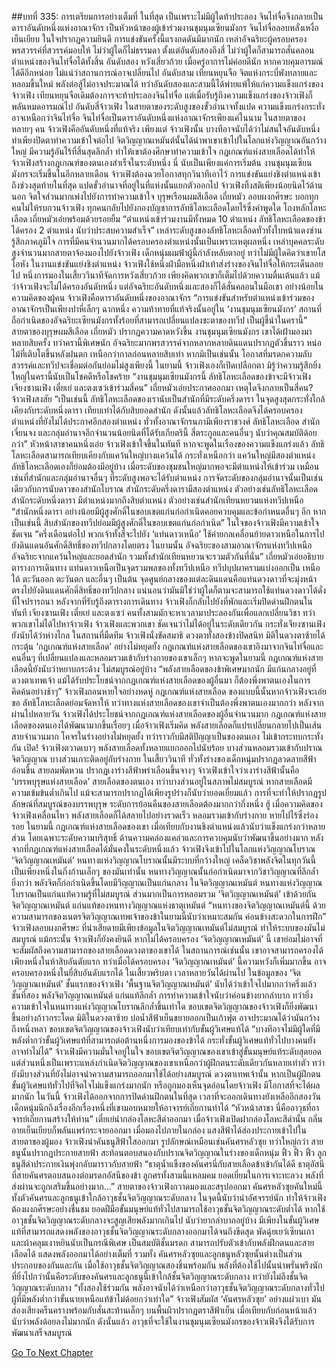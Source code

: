 ##บทที่ 335: การเตรียมการอย่างเต็มที่
ในที่สุด เป็นเพราะไม่มีผู้ใดท้าประลอง จินไท่จื่อจึงกลายเป็นดาราอันดับหนึ่งแห่งอาณาจักร เป็นหัวหน้าของผู้เข้าร่วมงานชุมนุมเซียนมังกร
จินไท่จื่อลอบหลั่งเหงื่อเย็นเยียบ ในใจปรากฏความยินดี
การแข่งขันครั้งนี้แรงกดดันมีมากนัก เหล่าอัจฉริยะผู้ครอบครองพรสวรรค์ที่สวรรค์มอบให้ ไม่ว่าผู้ใดก็ไม่ธรรมดา
ตั้งแต่อันดับสองถึงสี่ ไม่ว่าผู้ใดก็สามารถสั่นคลอนตำแหน่งของจินไท่จื่อได้ทั้งสิ้น
อันดับสอง หวังเสี่ยวก้วย เมื่อครู่อาการไม่ค่อยดีนัก หากควบคุมอารมณ์ได้ดีอีกหน่อย ไม่แน่ว่าสถานการณ์อาจเปลี่ยนไป
อันดับสาม เทียนหยุนจือ จิตแห่งกระบี่พังทลายและหลอมขึ้นใหม่ พลังต่อสู้ไม่อาจประมาณได้
ทว่าอันดับสองและสามนี้ได้พ่ายแพ้ให้แก่ความแข็งแกร่งของจ้าวเฟิง
เทียนหยุนจือเดิมต้องการจะท้าประลองจินไท่จื่อ แต่เมื่อรับรู้ถึงความแข็งแกร่งของจ้าวเฟิงก็พลันหมดอารมณ์ไป
อันดับสี่จ้าวเฟิง ในสายตาของระดับสูงของขั้วอำนาจทั้งแปด ความแข็งแกร่งกระทั่งอาจเหนือกว่าจินไท่จื่อ
จินไท่จื่อเป็นดาราอันดับหนึ่งแห่งอาณาจักรเพียงแค่ในนาม
ในสายตาของหลายๆ คน จ้าวเฟิงคืออันดับหนึ่งที่แท้จริง
เพียงแต่
จ้าวเฟิงนั้น บางทีอาจนับได้ว่าไม่สนใจอันดับหนึ่ง ทำเพียงปิดตาทำความเข้าใจต่อไป
จิตวิญญาณเหมันต์นั้นได้นำพาเขาเข้าไปในโลกแห่งวิญญาณอันกว้างใหญ่ มีความรู้อันไร้ที่สิ้นสุดลึกล้ำ ทำให้เขาต้องศึกษาทำความเข้าใจ
กฎเกณฑ์แห่งสายเลือดได้ทำให้จ้าวเฟิงสร้างกฎเกณฑ์ของตนเองสำเร็จในระดับหนึ่ง นี่ นับเป็นเพียงแค่การเริ่มต้น
งานชุมนุมเซียนมังกรจะเริ่มขึ้นในอีกหลายเดือน จ้าวเฟิงต้องฉวยโอกาสทุกวินาทีเอาไว้
การแข่งขันแย่งชิงตำแหน่งเข้าถึงช่วงสุดท้ายในที่สุด
แปดขั้วอำนาจที่อยู่ในที่แห่งนั้นแยกตัวออกไป
จ้าวเฟิงทิ้งสติเพียงน้อยนิดไว้ด้านนอก จิตใจส่วนมากเพ่งไปยังการทำความเข้าใจ
บุรุษเรือนผมสีเลือด เถี่ยหมัว ลอบผงกศีรษะ บอกทุกคนไม่ให้รบกวนจ้าวเฟิง
ทุกคนกลับไปยังกองบัญชาการลัทธิโลหะเลือดโดยไร้ซึ่งคำพูดใด
โถงหลักโลหะเลือด
เถี่ยหมัวเอ่ยพร้อมด้วยรอยยิ้ม “ตำแหน่งเข้าร่วมงานมีทั้งหมด 10 ตำแหน่ง ลัทธิโลหะเลือดของข้าได้ครอง 2 ตำแหน่ง นับว่าประสบความสำเร็จ”
เหล่าระดับสูงของลัทธิโลหะเลือดทั่วทั้งใบหน้าแดงซ่าน รู้สึกภาคภูมิใจ
การที่มีคนจำนวนมากได้ครอบครองตำแหน่งนั้นเป็นเพราะเหตุผลหนึ่ง
เหล่าบุคคลระดับสูงจำนวนมากสายตาจ้องมองไปยังจ้าวเฟิง
เด็กหนุ่มผมฟ้าผู้นี้กำลังหลับตาอยู่ ทว่าไม่มีผู้ใดคิดว่าเขายโสโอหัง
ในงานแข่งขันแย่งชิงตำแหน่ง จ้าวเฟิงใช้หนึ่งฝ่ามือหนึ่งฝ่าเท้าส่งร่างของจินไท่จื่อให้กระเด็นลอยไป หนึ่งการมองในเสี้ยววินาทีจัดการหวังเสี่ยวก้วย เพียงคิดพวกเขาก็เต็มไปด้วยความตื่นเต้นแล้ว
แม้ว่าจ้าวเฟิงจะไม่ได้ครองอันดับหนึ่ง แต่อัจฉริยะอันดับหนึ่งและสองก็ได้สั่นคลอนในมือเขา
อย่างน้อยในความคิดของผู้คน จ้าวเฟิงคือดาราอันดับหนึ่งของอาณาจักร
“การแข่งขันสำหรับตำแหน่งเข้าร่วมของอาณาจักรเป็นเพียงปาหี่เล็กๆ ฉากหนึ่ง ความท้าทายที่แท้จริงนั้นอยู่ใน ‘งานชุมนุมเซียนมังกร’ สถานที่ถือกำเนิดของอัจฉริยะเซียนมังกรทั้งร้อยที่สามารถเปลี่ยนแปลงชะตาของทวีป เป็นผู้ชี้นำในครานี้”
สายตาของบุรุษผมสีเลือด เถี่ยหมัว ปรากฏความคาดหวังขึ้น
งานชุมนุมเซียนมังกร เขาได้เฝ้ามองมาหลายสิบครั้ง
ทว่าครานี้พิเศษนัก อัจฉริยะมากพรสวรรค์จากหลากหลายดินแดนปรากฏตัวขึ้นราว หน่อไม้ที่เติบโตขึ้นหลังฝนตก เหนือกว่ากาลก่อนหลายสิบเท่า
หากมิเป็นเช่นนั้น โอกาสที่มรดกความลับสวรรค์และทวีปจะเชื่อมต่อกันย่อมไม่สูงเพียงนี้
ในยามนี้
จ้าวเฟิงเองก็เปิดเปลือกตา มิรู้ว่าความรู้สึกยิ่งใหญ่ในครานี้นับเป็นโชคดีหรือโชคร้าย
“งานชุมนุมเซียนมังกรนี้ ลัทธิโลหะเลือดของข้าจะมีจ้าวเฟิง เจียงซานเฟิง เตี๋ยเย่ และตงเซว่เข้าร่วมสี่คน”
เถี่ยหมัวเอ่ยประกาศออกมา
เหตุใดจึงกลายเป็นสี่คน?
จ้าวเฟิงสงสัย
“เป็นเช่นนี้ ลัทธิโลหะเลือดของเรานับเป็นสำนักที่มีระดับครึ่งดารา ในจุดสูงสุดกระทั่งใกล้เคียงกับระดับหนึ่งดารา เทียบเท่าได้กับสิบยอดสำนัก ดังนั้นแล้วลัทธิโลหะเลือดจึงได้ครอบครองตำแหน่งที่ยังไม่ได้ประกาศอีกสองตำแหน่ง ทั่วทั้งอาณาจักรนภามีเพียงราชวงศ์ ลัทธิโลหะเลือด สำนักเจี่ยนจง และกลุ่มอำนาจอีกจำนวนน้อยนิดที่ได้รับเกียตรินี้ สี่ตระกูลและคนอื่นๆ นับว่าคุณสมบัติด้อยกว่า”
หัวหน้าสาขาคนหนึ่งเอ่ย
จ้าวเฟิงเข้าใจขึ้นในทันที
หากจะพูดในเรื่องของความแข็งแกร่งแล้ว ลัทธิโลหะเลือดสามารถเทียบเคียงกับแคว้นใหญ่บางแคว้นได้ กระทั่งเหนือกว่า
แคว้นใหญ่มีสองตำแหน่ง ลัทธิโลหะเลือดเองก็ย่อมต้องมีอยู่บ้าง
เมื่อระดับของชุมชนใหญ่มากพอจะมีตำแหน่งให้เข้าร่วม
เหมือนเช่นที่สำนักและกลุ่มอำนาจอื่นๆ ที่ระดับสูงพอจะได้รับตำแหน่ง
การจัดระดับของกลุ่มอำนาจนั้นเป็นเช่นเดียวกับการนับดาวของสำนักโบราณ
สำนักระดับครึ่งดารามีสองตำแหน่ง ตัวอย่างเช่นลัทธิโลหะเลือด
สำนักระดับหนึ่งดารา มีตำแหน่งมากถึงสิบตำแหน่ง ตัวอย่างเช่นสำนักเทียนหยวนแห่งทวีปเหนือ
“สำนักหนึ่งดารา อย่างน้อยมีผู้สูงศักดิ์ในขอบเขตแก่นก่อกำเนิดคอยควบคุมและข้อกำหนดอื่นๆ อีก หากเป็นเช่นนี้ สิบสำนักของทวีปย่อมมีผู้สูงศักดิ์ในขอบเขตแก่นก่อกำเนิด”
ในใจของจ้าวเฟิงมีความเข้าใจชัดเจน
“ครึ่งเดือนต่อไป พวกเจ้าทั้งสี่จะไปยัง ‘แท่นดาวเหนือ’ ใช้ค่ายกลเคลื่อนย้ายดาวเหนือในการไปยังดินแดนอันศักดิ์สิทธิ์ของทวีปกลางโดยตรง ในยามนั้น อัจฉริยะของสามอาณาจักรแห่งทวีปเหนือ อัจฉริยะจากแคว้นใหญ่และยอดสำนัก รวมทั้งสำนักเทียนหยวนจะรวมตัวกันที่นั่น”
เถี่ยหมัวเอ่ยอธิบายตารางการเดินทาง
แท่นดาวเหนือเป็นจุดรวมพลของทั้งทวีปเหนือ
ทวีปบุปผาครามแบ่งออกเป็น เหนือ ใต้ ตะวันออก ตะวันตก และอื่นๆ เป็นต้น
จุดศูนย์กลางของแต่ละดินแดนคือแท่นดวงดาวที่จะมุ่งหน้าตรงไปยังดินแดนศักดิ์สิทธิ์ของทวีปกลาง
แน่นอนว่ามันมิใช่ว่าผู้ใดก็ตามจะสามารถใช้แท่นดวงดาวได้ดั่งที่ใจปรารถนา
หลังจากที่รับรู้ถึงตารางการเดินทาง จ้าวเฟิงก็กลับไปยังที่พักและเริ่มปิดด่านฝึกตนในทันที
เจียงซานเฟิง เตี๋ยเย่ และตงเซว่ คนทั้งสามมักจะหาเวลามาประลองกันเพื่อแลกเปลี่ยนวิชา
ทว่าพวกเขาไม่ได้ไปหาจ้าวเฟิง
จ้าวเฟิงและพวกเขา ชัดเจนว่าไม่ได้อยู่ในระดับเดียวกัน
กระทั่งเจียงซานเฟิงยังนับได้ว่าห่างไกล
ในสถานที่มืดทึม
จ้าวเฟิงนั่งขัดสมาธิ ดวงตาทั้งสองข้างปิดสนิท มิติในดวงตาซ้ายได้กระตุ้น ‘กฎเกณฑ์แห่งสายเลือด’ อย่างไม่หยุดยั้ง
กฎเกณฑ์แห่งสายเลือดของเขาอิงมาจากจินไท่จื่อและคนอื่นๆ ที่เปลี่ยนแปลงและหลอมรวมเข้ากับร่างกายของเขาเล็กๆ
หากจะพูดในยามนี้ กฎเกณฑ์แห่งสายเลือดนี้ยังนับว่าหยาบกระด้าง ไม่สมบูรณ์อยู่บ้าง
“พลังสายเลือดของข้าพิเศษมากนัก มีแก่นกลางอยู่ที่ดวงตาเทพเจ้า แม้ได้รับประโยชน์จากกฎเกณฑ์แห่งสายเลือดของผู้อื่นมา ก็ต้องพึ่งพาตนเองในการคิดค้นอย่างช้าๆ”
จ้าวเฟิงถอนหายใจอย่างหดหู่
กฎเกณฑ์แห่งสายเลือด ของแบบนี้นั้นหากจ้าวเฟิงจะเอ่ยขอ ลัทธิโลหะเลือดย่อมจัดหาให้
ทว่าทางแห่งสายเลือดของเขาจำเป็นต้องพึ่งพาตนเองมากกว่า
หลังจากผ่านไปหลายวัน
จ้าวเฟิงได้ประโยชน์จากกฎเกณฑ์แห่งสายเลือดของผู้อื่นจำนวนมาก กฎเกณฑ์แห่งสายเลือดของตนเองได้พัฒนามากขึ้นเรื่อยๆ
เมื่อจ้าวเฟิงเริ่มคิด พลังสายเลือดก็แปรเปลี่ยนกลายไปเป็นเส้นสายจำนวนมาก โคจรในร่างอย่างไม่หยุดยั้ง ทว่าราวกับมีสติปัญญาเป็นของตนเอง ไม่เข้ากระทบกระทั่งกัน
เปิด!
จ้าวเฟิงตวาดเบาๆ พลังสายเลือดทั้งหลายแยกออกไปนับร้อย บางส่วนหลอมรวมเข้ากับปราณจิตวิญญาณ บางส่วนเกาะติดอยู่กับร่างกาย
ในเสี้ยววินาที
ทั่วทั้งร่างของเด็กหนุ่มปรากฏลวดลายสีฟ้าอ่อนขึ้น สายลมพัดหวน ปรากฏเงาร่างสีฟ้าพร่าเลือนขึ้นจางๆ
จ้าวเฟิงเข้าใจว่าเงาร่างสีฟ้านั้นคือ ‘บรรพบุรุษแห่งสายเลือด’ สายเลือดของตนเอง  ทว่าบางส่วนอยู่ในสภาพไม่สมบูรณ์
หากสายเลือดมีความเข้มข้นต่ำเกินไป แม้จะสามารถปรากฏได้เพียงรูปร่างก็นับว่ายอดเยี่ยมแล้ว
การที่จะทำให้ปรากฏรูปลักษณ์ที่สมบูรณ์ของบรรพบุรุษ ระดับการย้อนคืนของสายเลือดต้องมากกว่ากึ่งหนึ่ง
ฮู้
เมื่อความคิดของจ้าวเฟิงเคลื่อนไหว พลังสายเลือดก็ได้สลายไปอย่างรวดเร็ว หลอมรวมเข้ากับร่างกาย หายไปไร้ซึ่งร่องรอย
ในยามนี้ กฎเกณฑ์แห่งสายเลือดของเขา เมื่อเทียบกับงานชิงตำแหน่งแล้วนับว่าแข็งแกร่งกว่าหลายส่วน โดยเฉพาะระดับความบริสุทธิ์ ด้านความคล่องแคล่วและการควบคุมนับว่าพัฒนาขึ้นอย่างมาก
หลังจากที่กฎเกณฑ์แห่งสายเลือดได้มั่นคงในระดับหนึ่งแล้ว จ้าวเฟิงจึงเข้าไปในโลกแห่งวิญญาณโบราณ ‘จิตวิญญาณเหมันต์’
หนทางแห่งวิญญาณโบราณนั้นมีระบบที่กว้างใหญ่ เคล็ดวิชาพลังจิตในทุกวันนี้เป็นเพียงหนึ่งในกิ่งก้านเล็กๆ ของมันเท่านั้น
หนทางวิญญาณนั้นก่อกำเนิดมาจากวิชาวิญญาณที่ลึกล้ำยิ่งกว่า
พลังจิตก็ก่อกำเนิดขึ้นโดยมีวิญญาณเป็นแก่นกลาง
ในจิตวิญญาณเหมันต์ หนทางแห่งวิญญาณโบราณเป็นแก่นแท้ความรู้ที่ไม่สมบูรณ์ ส่วนมากเป็นการหลอมรวม ‘จิตวิญญาณเหมันต์’ เข้าด้วยกัน
จิตวิญญาณเหมันต์ แก่นแท้ของหนทางวิญญาณแห่งธาตุเหมันต์
“หนทางของจิตวิญญาณเหมันต์นี้ ด้วยความสามารถของเนตรจิตวิญญาณเทพเจ้าของข้าในยามนี้นับว่าเหมาะสมกัน ค่อนข้างสะดวกในการฝึก”
จ้าวเฟิงลอบผงกศีรษะ
ที่น่าเสียดายมีเพียงข้อมูลในจิตวิญญาณเหมันต์ไม่สมบูรณ์ ทำให้ระบบของมันไม่สมบูรณ์
แม้กระนั้น จ้าวเฟิงก็ยังคงยินดี
หากไม่ได้ครอบครอง ‘จิตวิญญาณเหมันต์’ นี้ เขาย่อมไม่อาจที่จะสัมผัสถึงความสามารถของสายเลือดดวงตาของเขาได้
ในสถานการณ์เช่นนั้น เขาอาจสามารถครองได้เพียงหนึ่งในห้าสิบอันดับแรก
ทว่าเมื่อได้ครอบครอง ‘จิตวิญญาณเหมันต์’ นี้ความหวังก็เพิ่มมากขึ้น อาจครอบครองหนึ่งในยี่สิบอันดับแรกได้
ในเสี้ยวพริบตา เวลาหลายวันได้ผ่านไป
ในข้อมูลของ ‘จิตวิญญาณเหมันต์’ ชั้นแรกของจ้าวเฟิง ‘พื้นฐานจิตวิญญาณเหมันต์’ นับได้ว่าเข้าใจไปมากกว่าครึ่งแล้ว
ชั้นที่สอง พลังจิตวิญญาณเหมันต์ แก่นแท้ลึกล้ำ การทำความเข้าใจนับว่าค่อนข้างยากลำบาก
ทว่ายิ่งความเข้าใจในหนทางแห่งวิญญาณโบราณลึกล้ำขึ้นเท่าใด ขอบเขตจิตวิญญาณของจ้าวเฟิงก็ยิ่งพัฒนาขึ้นอย่างก้าวกระโดด
มิติในดวงตาซ้าย
บ่อน้ำสีฟ้าเย็นขยายออกเป็นเก้าฟุต
อาจประมาณได้ว่ามันกว้างถึงหนึ่งหลา ขอบเขตจิตวิญญาณของจ้าวเฟิงนับว่าเทียบเท่ากับขั้นผู้วิเศษแท้ได้
“บางทีอาจไม่มีผู้ใดที่มีพลังต่ำกว่าขั้นผู้วิเศษแท้ที่สามารถต่อต้านหนึ่งการมองของข้าได้ กระทั่งขั้นผู้วิเศษแท้ทั่วไปบางคนยังอาจทำไม่ได้”
จ้าวเฟิงมีความมั่นใจอยู่ในใจ
ขอบเขตจิตวิญญาณของเขาเข้าสู่ขั้นมนุษย์แท้ระดับสุดยอด
แต่ส่วนหนึ่งเป็นเพราะแหล่งกำเนิดจิตวิญญาณของเขาเหนือกว่าผู้ฝึกตนระดับเดียวกันหลายเท่าตัว ทว่ายังมีบางส่วนที่ยังไม่อาจนำความสามารถออกมาใช้ได้อย่างสมบูรณ์
ดวงตาเทพเจ้านั้น หากเป็นผู้ฝึกตนขั้นผู้วิเศษแท้ทั่วไปที่จิตใจไม่แข็งแกร่งมากนัก หรือถูกมองเห็นจุดอ่อนโดยจ้าวเฟิง มีโอกาสที่จะได้ผลมากนัก
ในวันนี้
จ้าวเฟิงได้ออกจากการปิดด่านฝึกตนในที่สุด
เวลาที่จะออกเดินทางยังเหลืออีกสองวัน
เด็กหนุ่มนึกถึงเรื่องอีกเรื่องหนึ่งที่เขามอบหมายให้อาจารย์เถี่ยกานทำได้
“หัวหน้าสาขา นี่คืออาวุธที่อาจารย์เถี่ยกานสร้างให้ท่าน”
เตี๋ยเย่นำกล่องโลหะสีดำออกมา
เมื่อจ้าวเฟิงเปิดฝากล่องโลหะสีดำนั้น กลิ่นอายเย็นเยียบก็พลันแพร่กระจายออกมา
เมื่อมองไปภายในกล่อง แสงสีฟ้าได้ส่องประกายเข้าไปในสายตาของผู้มอง
จ้าวเฟิงนำคันธนูสีฟ้าใสออกมา รูปลักษณ์เหมือนเช่นคันศรหลัวซุย ทว่าใหญ่กว่า
สายธนูนั้นปรากฏประกายสายฟ้า สะท้อนตอบสนองกับปราณจิตวิญญาณในร่างของเด็กหนุ่ม
ฟิ้ว ฟิ้ว ฟิ้ว
ลูกธนูสีดำประกายเงินพุ่งกลับมาราวกับสายฟ้า
“ธาตุน้ำแข็งของคันศรนี่กับสายเลือดข้าเข้ากันได้ดี ธาตุอัสนีที่สายคันศรตอบสนองต่อมรดกอัสนีของข้า ลูกศรทั้งสามนี้แหลมคม ยอดเยี่ยมในการเจาะทะลวง พลังที่ส่งผ่านจะถูกเสริมขึ้นอย่างมาก...”
สายตาของจ้าวเฟิงกวาดมองและสรุปออกมา
คันศรหลัวซุยคันใหม่นี้ ทั้งตัวคันศรและลูกธนูเข้าใกล้อาวุธชั้นจิตวิญญาณระดับกลาง
ในจุดนี้นับว่าน่าอัศจรรย์นัก ทำให้จ้าวเฟิงต้องผงกศีรษะอย่างชื่นชม
ยอดฝีมือขั้นมนุษย์แท้ทั่วไปสามารถใช้อาวุธชั้นจิตวิญญาณระดับต่ำได้ หากใช้อาวุธชั้นจิตวิญญาณระดับกลางจะสูญเสียพลังมากเกินไป นับว่ายากลำบากอยู่บ้าง
มีเพียงในขั้นผู้วิเศษแท้ที่สามารถแสดงพลังของอาวุธชั้นจิตวิญญาณระดับกลางออกมาได้จนถึงขีดสุด
พัดฉุ่ยเยว่เซียนเถาและผ้าคลุมเงาหยินนับเป็นกรณีพิเศษ เป็นสมบัติชั้นมรดก สามารถปรับตัวเข้ากับพลังฝึกตนและสายเลือดได้ แสดงพลังออกมาได้อย่างเต็มที่
รวมทั้ง
คันศรหลัวซุยและลูกธนูหลัวซุยนั้นต่างเป็นส่วนประกอบของกันและกัน
เมื่อใช้อาวุธชั้นจิตวิญญาณสองชิ้นพร้อมกัน พลังที่ต้องใช้ไปนั้นน่าพรั่นพรึงนัก
ที่ยิ่งไปกว่านั้นคือระดับของคันศรและลูกธนูนี้เข้าใกล้ชั้นจิตวิญญาณระดับกลาง ทว่ายังไม่ถึงชั้นจิตวิญญาณระดับกลาง
“ทั้งสองใช้ร่วมกัน พลังอาจนับได้ว่าเหนือกว่าอาวุธชั้นจิตวิญญาณระดับกลางทั่วไป ผู้ที่มีพลังต่ำกว่าขั้นนายเหนือแท้ข้าไม่ด้อยกว่าเท่าใด”
จ้าวเฟิงสัมผัส ‘คันศรหลัวซุย’ อย่างแผ่วเบา มันส่องเสียงครืนครางพร้อมกับสั่นสะท้านเล็กๆ บนพื้นผิวปรากฏตราสีฟ้าเย็น เมื่อเทียบกับก่อนหน้าแล้วนับว่าพลังด้อยลงไม่มากนัก
ดังนั้นแล้ว อาวุธที่จะใช้ในงานชุมนุมเซียนมังกรของจ้าวเฟิงจึงได้รับการพัฒนาเสร็จสมบูรณ์


[Go To Next Chapter]( ./115.md)